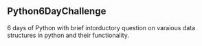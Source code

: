 ## Python6DayChallenge

6 days of Python with brief intorductory question on varaious data structures in python and their functionality. 
